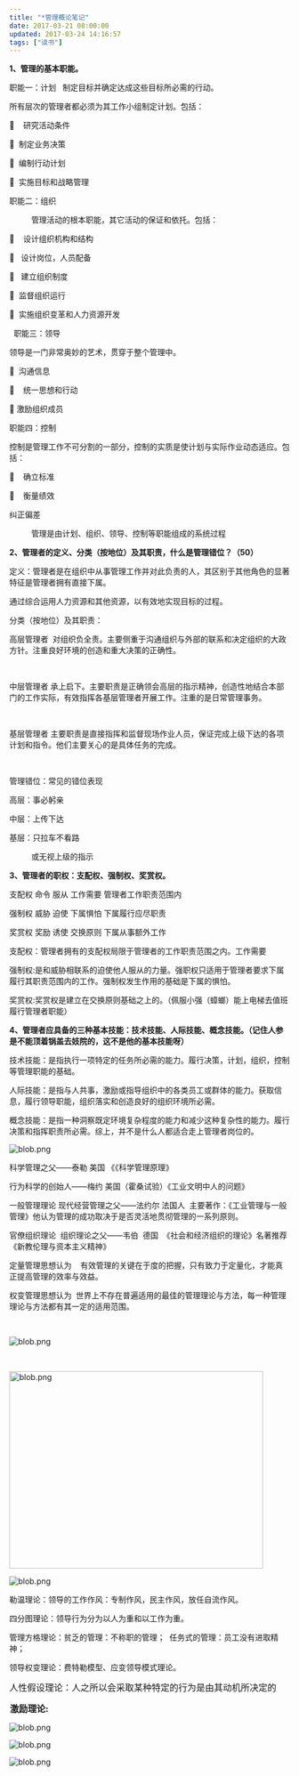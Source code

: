```yaml
---
title: "*管理概论笔记"
date: 2017-03-21 08:00:00
updated: 2017-03-24 14:16:57
tags: ["读书"]
---
```

<p><strong>1、管理的基本职能。</strong></p><p>职能一：计划 &nbsp; 制定目标并确定达成这些目标所必需的行动。</p><p>所有层次的管理者都必须为其工作小组制定计划。包括：</p><p><span class="Apple-tab-span" style="white-space:pre">	</span>研究活动条件</p><p><span class="Apple-tab-span" style="white-space:pre">	</span>制定业务决策</p><p><span class="Apple-tab-span" style="white-space:pre">	</span>编制行动计划</p><p><span class="Apple-tab-span" style="white-space:pre">	</span>实施目标和战略管理</p><p>职能二：组织</p><p>&nbsp; &nbsp; &nbsp; &nbsp; &nbsp; 管理活动的根本职能，其它活动的保证和依托。包括：</p><p><span class="Apple-tab-span" style="white-space:pre">	</span>设计组织机构和结构</p><p><span class="Apple-tab-span" style="white-space:pre">	</span>设计岗位，人员配备</p><p><span class="Apple-tab-span" style="white-space:pre">	</span>建立组织制度</p><p><span class="Apple-tab-span" style="white-space:pre">	</span>监督组织运行</p><p><span class="Apple-tab-span" style="white-space:pre">	</span>实施组织变革和人力资源开发</p><p>&nbsp; 职能三：领导</p><p>领导是一门非常奥妙的艺术，贯穿于整个管理中。</p><p><span class="Apple-tab-span" style="white-space:pre">	</span>沟通信息</p><p><span class="Apple-tab-span" style="white-space:pre">	</span>统一思想和行动</p><p><span class="Apple-tab-span" style="white-space:pre">	</span>激励组织成员</p><p>职能四：控制</p><p>控制是管理工作不可分割的一部分，控制的实质是使计划与实际作业动态适应。包括：</p><p><span class="Apple-tab-span" style="white-space:pre">	</span>确立标准</p><p><span class="Apple-tab-span" style="white-space:pre">	</span>衡量绩效</p><p>纠正偏差</p><p>&nbsp; &nbsp; &nbsp; &nbsp; &nbsp; 管理是由计划、组织、领导、控制等职能组成的系统过程 &nbsp;&nbsp;</p><p><strong>2、管理者的定义、分类（按地位）及其职责，什么是管理错位？（50）</strong></p><p>定义：管理者是在组织中从事管理工作并对此负责的人，其区别于其他角色的显著特征是管理者拥有直接下属。</p><p>通过综合运用人力资源和其他资源，以有效地实现目标的过程。</p><p>分类（按地位）及其职责：</p><p>高层管理者 &nbsp;对组织负全责。主要侧重于沟通组织与外部的联系和决定组织的大政方针。注重良好环境的创造和重大决策的正确性。</p><p>&nbsp;</p><p>中层管理者 承上启下。主要职责是正确领会高层的指示精神，创造性地结合本部门的工作实际，有效指挥各基层管理者开展工作。注重的是日常管理事务。</p><p>&nbsp;</p><p>基层管理者 主要职责是直接指挥和监督现场作业人员，保证完成上级下达的各项计划和指令。他们主要关心的是具体任务的完成。</p><p><br/></p><p>管理错位：常见的错位表现</p><p>高层：事必躬亲</p><p>中层：上传下达</p><p>基层：只拉车不看路</p><p>&nbsp; &nbsp; &nbsp; &nbsp; &nbsp; 或无视上级的指示</p><p><strong>3、管理者的职权：支配权、强制权、奖赏权。</strong></p><p>支配权 命令 服从 工作需要 管理者工作职责范围内</p><p>强制权 威胁 迫使 下属惧怕 下属履行应尽职责</p><p>奖赏权 奖励 诱使 交换原则 下属从事额外工作</p><p>支配权：管理者拥有的支配权局限于管理者的工作职责范围之内。工作需要</p><p>强制权:是和威胁相联系的迫使他人服从的力量。强职权只适用于管理者要求下属履行其职责范围内的工作。强制权发生作用的基础是下属的惧怕。</p><p>奖赏权:奖赏权是建立在交换原则基础之上的。（佩服小强（蟑螂）能上电梯去值班履行管理者职能）</p><p><strong>4、管理者应具备的三种基本技能：技术技能、人际技能、概念技能。（记住人参是不能顶着锅盖去妓院的，这不是他的基本技能呀）</strong></p><p>技术技能：是指执行一项特定的任务所必需的能力。履行决策，计划，组织，控制等管理职能的基础。　　　</p><p>人际技能：是指与人共事，激励或指导组织中的各类员工或群体的能力。获取信息，履行领导职能，组织落实和创造良好的组织环境所必需。　　　</p><p>概念技能：是指一种洞察既定环境复杂程度的能力和减少这种复杂性的能力。履行决策和指挥职责所必需。综上，并不是什么人都适合走上管理者岗位的。</p><p><img src="/uploads/ueditor/php/upload/image/20170320/1489982550.png" title="1489982550.png" alt="blob.png"/></p><p>科学管理之父——泰勒 美国 《《科学管理原理》</p><p>行为科学的创始人——梅约 美国（霍桑试验）《工业文明中人的问题》</p><p>一般管理理论 现代经营管理之父——法约尔 法国人 &nbsp;主要著作：《工业管理与一般管理》他认为管理的成功取决于是否灵活地贯彻管理的一系列原则。</p><p>官僚组织理论 &nbsp;组织理论之父——韦伯 &nbsp;德国 &nbsp;《社会和经济组织的理论》名著推荐 《新教伦理与资本主义精神》</p><p>定量管理思想认为 &nbsp; &nbsp;有效管理的关键在于度的把握，只有致力于定量化，才能真正提高管理的效率与效益。&nbsp;</p><p>权变管理思想认为 &nbsp;世界上不存在普遍适用的最佳的管理理论与方法，每一种管理理论与方法都有其一定的适用范围。</p><p><br/></p><p><img src="/uploads/ueditor/php/upload/image/20170320/1489982657.png" title="1489982657.png" alt="blob.png"/></p><p><br/></p><p><img src="/uploads/ueditor/php/upload/image/20170320/1489982682.png" title="1489982682.png" alt="blob.png" width="456" height="355" style="width: 456px; height: 355px;"/></p><p><img src="/uploads/ueditor/php/upload/image/20170320/1489982745.png" title="1489982745.png" alt="blob.png"/></p><p>勒温理论：领导的工作作风：专制作风，民主作风，放任自流作风。 &nbsp;</p><p>四分图理论：领导行为分为以人为重和以工作为重。 &nbsp;</p><p>管理方格理论：贫乏的管理：不称职的管理； &nbsp;任务式的管理：员工没有进取精神；&nbsp;</p><p>领导权变理论：费特勒模型、应变领导模式理论。</p><p><span style="font-size:16px;font-family:宋体">人性假设理论：人之所以会采取某种特定的行为是由其动机所决定的</span><span style="font-size:16px;font-family:宋体"></span></p><p><img src="/uploads/ueditor/php/upload/image/20170320/1489982807.png" title="1489982807.png" alt="blob.png" width="1" height="1" style="width: 1px; height: 1px;"/><strong><span style="font-size:16px;font-family:宋体">激励理论:</span></strong></p><p><img src="/uploads/ueditor/php/upload/image/20170320/1489982807.png" title="1489982807.png" alt="blob.png"/><br/></p><p><img src="/uploads/ueditor/php/upload/image/20170320/1489982900.png" title="1489982900.png" alt="blob.png"/></p><p><img src="/uploads/ueditor/php/upload/image/20170320/1489982914.png" title="1489982914.png" alt="blob.png"/></p><p><br/></p>
